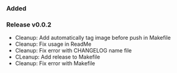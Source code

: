 ### Added


### Release v0.0.2

- Cleanup: Add automatically tag image before push in Makefile
- Cleanup: Fix usage in ReadMe
- Cleanup: Fix error with CHANGELOG name file
- CLeanup: Add release to Makefile
- Cleanup: Fix error with Makefile